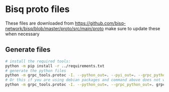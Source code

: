 # Bisq proto files

These files are downloaded from <https://github.com/bisq-network/bisq/blob/master/proto/src/main/proto>
make sure to update these when necessary

## Generate files

```bash
# install the required tools:
python -m pip install -r ../requirements.txt
# generate the python files
python -m grpc_tools.protoc -I. --python_out=. --pyi_out=. --grpc_python_out=. grpc.proto pb.proto
# Or this if you are using debian packages and command above does not work:
python -m grpc_tools.protoc -I. --python_out=. --grpc_python_out=. grpc.proto pb.proto
```
